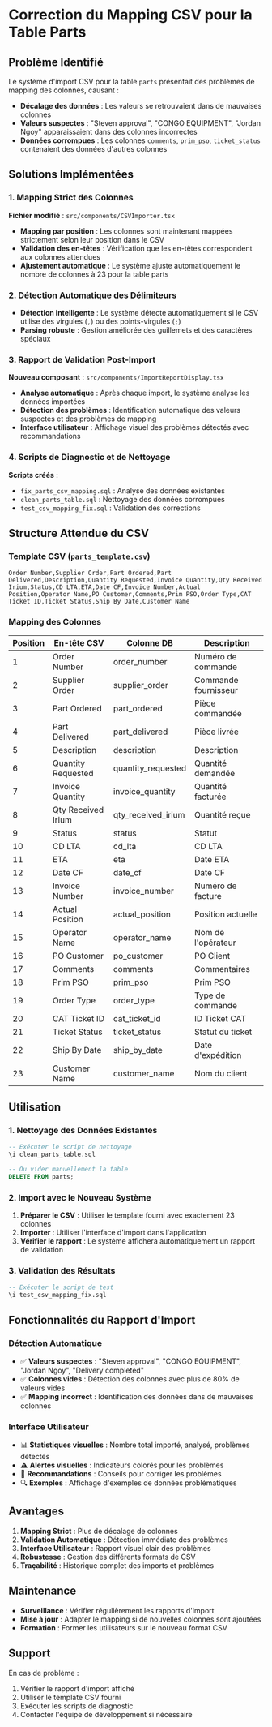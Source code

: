 # Correction du Mapping CSV pour la Table Parts

## Problème Identifié

Le système d'import CSV pour la table `parts` présentait des problèmes de mapping des colonnes, causant :

- **Décalage des données** : Les valeurs se retrouvaient dans de mauvaises colonnes
- **Valeurs suspectes** : "Steven approval", "CONGO EQUIPMENT", "Jordan Ngoy" apparaissaient dans des colonnes incorrectes
- **Données corrompues** : Les colonnes `comments`, `prim_pso`, `ticket_status` contenaient des données d'autres colonnes

## Solutions Implémentées

### 1. Mapping Strict des Colonnes

**Fichier modifié** : `src/components/CSVImporter.tsx`

- **Mapping par position** : Les colonnes sont maintenant mappées strictement selon leur position dans le CSV
- **Validation des en-têtes** : Vérification que les en-têtes correspondent aux colonnes attendues
- **Ajustement automatique** : Le système ajuste automatiquement le nombre de colonnes à 23 pour la table parts

### 2. Détection Automatique des Délimiteurs

- **Détection intelligente** : Le système détecte automatiquement si le CSV utilise des virgules (`,`) ou des points-virgules (`;`)
- **Parsing robuste** : Gestion améliorée des guillemets et des caractères spéciaux

### 3. Rapport de Validation Post-Import

**Nouveau composant** : `src/components/ImportReportDisplay.tsx`

- **Analyse automatique** : Après chaque import, le système analyse les données importées
- **Détection des problèmes** : Identification automatique des valeurs suspectes et des problèmes de mapping
- **Interface utilisateur** : Affichage visuel des problèmes détectés avec recommandations

### 4. Scripts de Diagnostic et de Nettoyage

**Scripts créés** :
- `fix_parts_csv_mapping.sql` : Analyse des données existantes
- `clean_parts_table.sql` : Nettoyage des données corrompues
- `test_csv_mapping_fix.sql` : Validation des corrections

## Structure Attendue du CSV

### Template CSV (`parts_template.csv`)

```csv
Order Number,Supplier Order,Part Ordered,Part Delivered,Description,Quantity Requested,Invoice Quantity,Qty Received Irium,Status,CD LTA,ETA,Date CF,Invoice Number,Actual Position,Operator Name,PO Customer,Comments,Prim PSO,Order Type,CAT Ticket ID,Ticket Status,Ship By Date,Customer Name
```

### Mapping des Colonnes

| Position | En-tête CSV | Colonne DB | Description |
|----------|--------------|------------|-------------|
| 1 | Order Number | order_number | Numéro de commande |
| 2 | Supplier Order | supplier_order | Commande fournisseur |
| 3 | Part Ordered | part_ordered | Pièce commandée |
| 4 | Part Delivered | part_delivered | Pièce livrée |
| 5 | Description | description | Description |
| 6 | Quantity Requested | quantity_requested | Quantité demandée |
| 7 | Invoice Quantity | invoice_quantity | Quantité facturée |
| 8 | Qty Received Irium | qty_received_irium | Quantité reçue |
| 9 | Status | status | Statut |
| 10 | CD LTA | cd_lta | CD LTA |
| 11 | ETA | eta | Date ETA |
| 12 | Date CF | date_cf | Date CF |
| 13 | Invoice Number | invoice_number | Numéro de facture |
| 14 | Actual Position | actual_position | Position actuelle |
| 15 | Operator Name | operator_name | Nom de l'opérateur |
| 16 | PO Customer | po_customer | PO Client |
| 17 | Comments | comments | Commentaires |
| 18 | Prim PSO | prim_pso | Prim PSO |
| 19 | Order Type | order_type | Type de commande |
| 20 | CAT Ticket ID | cat_ticket_id | ID Ticket CAT |
| 21 | Ticket Status | ticket_status | Statut du ticket |
| 22 | Ship By Date | ship_by_date | Date d'expédition |
| 23 | Customer Name | customer_name | Nom du client |

## Utilisation

### 1. Nettoyage des Données Existantes

```sql
-- Exécuter le script de nettoyage
\i clean_parts_table.sql

-- Ou vider manuellement la table
DELETE FROM parts;
```

### 2. Import avec le Nouveau Système

1. **Préparer le CSV** : Utiliser le template fourni avec exactement 23 colonnes
2. **Importer** : Utiliser l'interface d'import dans l'application
3. **Vérifier le rapport** : Le système affichera automatiquement un rapport de validation

### 3. Validation des Résultats

```sql
-- Exécuter le script de test
\i test_csv_mapping_fix.sql
```

## Fonctionnalités du Rapport d'Import

### Détection Automatique

- ✅ **Valeurs suspectes** : "Steven approval", "CONGO EQUIPMENT", "Jordan Ngoy", "Delivery completed"
- ✅ **Colonnes vides** : Détection des colonnes avec plus de 80% de valeurs vides
- ✅ **Mapping incorrect** : Identification des données dans de mauvaises colonnes

### Interface Utilisateur

- 📊 **Statistiques visuelles** : Nombre total importé, analysé, problèmes détectés
- ⚠️ **Alertes visuelles** : Indicateurs colorés pour les problèmes
- 📝 **Recommandations** : Conseils pour corriger les problèmes
- 🔍 **Exemples** : Affichage d'exemples de données problématiques

## Avantages

1. **Mapping Strict** : Plus de décalage de colonnes
2. **Validation Automatique** : Détection immédiate des problèmes
3. **Interface Utilisateur** : Rapport visuel clair des problèmes
4. **Robustesse** : Gestion des différents formats de CSV
5. **Traçabilité** : Historique complet des imports et problèmes

## Maintenance

- **Surveillance** : Vérifier régulièrement les rapports d'import
- **Mise à jour** : Adapter le mapping si de nouvelles colonnes sont ajoutées
- **Formation** : Former les utilisateurs sur le nouveau format CSV

## Support

En cas de problème :
1. Vérifier le rapport d'import affiché
2. Utiliser le template CSV fourni
3. Exécuter les scripts de diagnostic
4. Contacter l'équipe de développement si nécessaire
